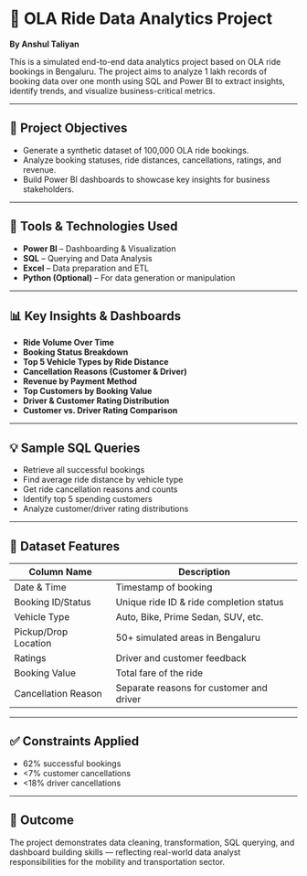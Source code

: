 # 🚖 OLA Ride Data Analytics Project

**By Anshul Taliyan**

This is a simulated end-to-end data analytics project based on OLA ride bookings in Bengaluru. The project aims to analyze 1 lakh records of booking data over one month using SQL and Power BI to extract insights, identify trends, and visualize business-critical metrics.

---

## 📌 Project Objectives

- Generate a synthetic dataset of 100,000 OLA ride bookings.
- Analyze booking statuses, ride distances, cancellations, ratings, and revenue.
- Build Power BI dashboards to showcase key insights for business stakeholders.

---

## 🔧 Tools & Technologies Used

- **Power BI** – Dashboarding & Visualization  
- **SQL** – Querying and Data Analysis  
- **Excel** – Data preparation and ETL  
- **Python (Optional)** – For data generation or manipulation  

---

## 📊 Key Insights & Dashboards

- **Ride Volume Over Time**
- **Booking Status Breakdown**
- **Top 5 Vehicle Types by Ride Distance**
- **Cancellation Reasons (Customer & Driver)**
- **Revenue by Payment Method**
- **Top Customers by Booking Value**
- **Driver & Customer Rating Distribution**
- **Customer vs. Driver Rating Comparison**

---

## 💡 Sample SQL Queries

- Retrieve all successful bookings  
- Find average ride distance by vehicle type  
- Get ride cancellation reasons and counts  
- Identify top 5 spending customers  
- Analyze customer/driver rating distributions  

---

## 📁 Dataset Features

| Column Name         | Description                                |
|---------------------|--------------------------------------------|
| Date & Time         | Timestamp of booking                       |
| Booking ID/Status   | Unique ride ID & ride completion status    |
| Vehicle Type        | Auto, Bike, Prime Sedan, SUV, etc.         |
| Pickup/Drop Location| 50+ simulated areas in Bengaluru           |
| Ratings             | Driver and customer feedback               |
| Booking Value       | Total fare of the ride                     |
| Cancellation Reason | Separate reasons for customer and driver   |

---

## ✅ Constraints Applied

- 62% successful bookings  
- <7% customer cancellations  
- <18% driver cancellations  

---

## 📎 Outcome

The project demonstrates data cleaning, transformation, SQL querying, and dashboard building skills — reflecting real-world data analyst responsibilities for the mobility and transportation sector.
